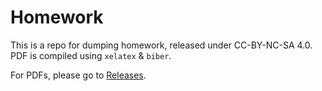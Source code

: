 # Homework
This is a repo for dumping homework, released under CC-BY-NC-SA 4.0. <br/>
PDF is compiled using `xelatex` & `biber`. 

For PDFs, please go to [Releases](https://github.com/bryango/Homework/releases/latest). <br/>
